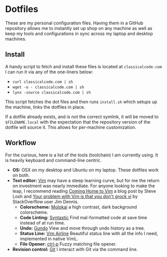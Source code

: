 
Dotfiles
========

These are my personal configuration files. Having them in a GitHub repository
allows me to instantly set up shop on any machine as well as keep my tools and
configurations in sync across my laptop and desktop machines.

Install
-------

A handy script to fetch and install these files is located at
`classicalcode.com` I can run it via any of the one-liners below:

- `curl classicalcode.com | sh`
- `wget -o - classicalcode.com | sh`
- `lynx -source classicalcode.com | sh`

This script fetches the dot files and then runs `install.sh` which setups up
the machine, links the dotfiles in place.

If a dotfile already exists, and is not the correct symlink, it will be moved
to `$FILENAME.local` with the expectation that the repository version of the
dotfile will source it. This allows for per-machine customization.

Workflow
--------

For the curious, here is a list of the tools (toolchain) I am currently using.
It is heavily keyboard and command-line centric.

- __OS:__ OSX on my desktop and Ubuntu on my laptop. These dotfiles work on
  both.
- __Text editor:__ [Vim] may have a steep learning curve, but for me the
  return on investment was nearly immediate. For anyone looking to make the
  leap, I recommend reading [Coming Home to Vim] a blog post by Steve Losh
  and [Your problem with Vim is that you don't grock vi] by StackOverflow user
  Jim Dennis.
    - __Colorscheme:__ [Molokai] a high contrast, dark background colorscheme.
    - __Code Linting:__ [Syntastic] Find mal-formatted code at save time instead of
    at run time.
    - __Undo:__ [Gundo] View and move through undo history as a tree.
    - __Status Line:__ [Vim Airline] Beautiful status line with all the info
    I need, implemented in native VimL.
    - __File Opener:__ [ctrl-p] Fuzzy matching file opener.
- __Revision control:__ [Git] I interact with Git via the command line.

[vim]: http://www.vim.org/
[Coming Home to Vim]: http://stevelosh.com/blog/2010/09/coming-home-to-vim/
[Your problem with Vim is that you don't grock vi]: http://stackoverflow.com/a/1220118
[Molokai]: http://github.com/tomasr/molokai
[Syntastic]: http://github.com/scrooloose/syntastic
[Gundo]: http://github.com/sjl/gundo.vim
[Vim Airline]: https://github.com/bling/vim-airline
[ctrl-p]: http://github.com/kien/ctrlp.vim.git
[Git]: http://git-scm.com/
